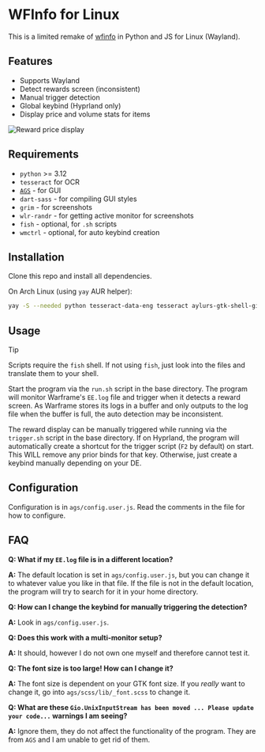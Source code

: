 # WFInfo for Linux

This is a limited remake of [wfinfo](https://wfinfo.warframestat.us) in Python and JS for Linux (Wayland).

## Features

-   Supports Wayland
-   Detect rewards screen (inconsistent)
-   Manual trigger detection
-   Global keybind (Hyprland only)
-   Display price and volume stats for items

![Reward price display](/readme/reward_display.png)

## Requirements

-   `python` >= 3.12
-   `tesseract` for OCR
-   [`AGS`](https://github.com/Aylur/ags) - for GUI
-   `dart-sass` - for compiling GUI styles
-   `grim` - for screenshots
-   `wlr-randr` - for getting active monitor for screenshots
-   `fish` - optional, for `.sh` scripts
-   `wmctrl` - optional, for auto keybind creation

## Installation

Clone this repo and install all dependencies.

On Arch Linux (using `yay` AUR helper):

```sh
yay -S --needed python tesseract-data-eng tesseract aylurs-gtk-shell-git dart-sass grim wlr-randr fish wmctrl
```

## Usage

> [!TIP]
> Scripts require the `fish` shell. If not using `fish`, just look into the files and translate them to your shell.

Start the program via the `run.sh` script in the base directory. The program will monitor Warframe's `EE.log` file
and trigger when it detects a reward screen. As Warframe stores its logs in a buffer and only outputs to the log file
when the buffer is full, the auto detection may be inconsistent.

The reward display can be manually triggered while running via the `trigger.sh` script in the base directory. If on
Hyprland, the program will automatically create a shortcut for the trigger script (`F2` by default) on start. This WILL
remove any prior binds for that key. Otherwise, just create a keybind manually depending on your DE.

## Configuration

Configuration is in `ags/config.user.js`. Read the comments in the file for how to configure.

## FAQ

**Q: What if my `EE.log` file is in a different location?**

**A:** The default location is set in `ags/config.user.js`, but you can change it to whatever value you like in that
file. If the file is not in the default location, the program will try to search for it in your home directory.

**Q: How can I change the keybind for manually triggering the detection?**

**A:** Look in `ags/config.user.js`.

**Q: Does this work with a multi-monitor setup?**

**A:** It should, however I do not own one myself and therefore cannot test it.

**Q: The font size is too large! How can I change it?**

**A:** The font size is dependent on your GTK font size. If you _really_ want to change it, go into `ags/scss/lib/_font.scss`
to change it.

**Q: What are these `Gio.UnixInputStream has been moved ... Please update your code...` warnings I am seeing?**

**A:** Ignore them, they do not affect the functionality of the program. They are from `AGS` and I am unable to get rid
of them.
